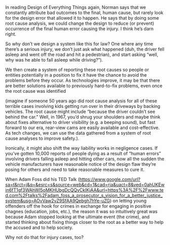 In reading Design of Everything Things again, Norman says that we constantly attribute bad outcomes to the final, human cause, but rarely look for the design error that allowed it to happen.  He says that by doing some root cause analysis, we could change the design to reduce (or prevent) occurrence of the final human error causing the injury.  I think he’s darn right.
 
So why don’t we design a system like this for law?  One where any time there’s a serious injury, we don’t just ask what happened (duh, the driver fell asleep and went off the road and hit a pedestrian), and start asking “well, why was he able to fall asleep while driving?”).  

We then create a system of reporting these root causes so people or entities potentially in a position to fix it have the chance to avoid the problems before they occur.  As technologies improve, it may be that there are better solutions available to previously hard-to-fix problems, even once the root cause was identified 

(imagine if someone 50 years ago did root cause analysis for all of these terrible cases involving kids getting run over in their driveways by backing vehicles.  The root cause might include “because the driver couldn’t see behind the car.”  Well, in 1967, you’d shrug your shoulders and maybe think about fixes alternative to driver visibility (e.g. a beeping sound), but fast forward to our era, rear-view cams are easily available and cost-effective.  As tech changes, we can use the data gathered from a system of root cause analyses to improve safety.).
 
Ironically, it might also shift the way liability works in negligence cases.  If you’ve gotten 10,000 reports of people dying as a result of “human errors” involving drivers falling asleep and hitting other cars, now all the sudden the vehicle manufacturers have reasonable notice of the design flaw they’re posing for others and need to take reasonable measures to cure it.
 
When Adam Foss did his TED Talk (https://www.google.com/url?sa=t&rct=j&q=&esrc=s&source=web&cd=1&cad=rja&uact=8&ved=0ahUKEwin6fT1gf3WAhWI5oMKHUbgDcQQyCkIKjAA&url=https%3A%2F%2Fwww.ted.com%2Ftalks%2Fadam_foss_a_prosecutor_s_vision_for_a_better_justice_system&usg=AOvVaw2vZ9SfAA9Qebgh7hYe-uZG) on letting young offenders off the hook for crimes in exchange for engaging in positive chagnes (education, jobs, etc.), the reason it was so intuitively great was because Adam stopped looking at the ultimate event (the crime), and started thinking about fixing things closer to the root as a better way to help the accused and to help society.  

Why not do that for injury cases, too?
